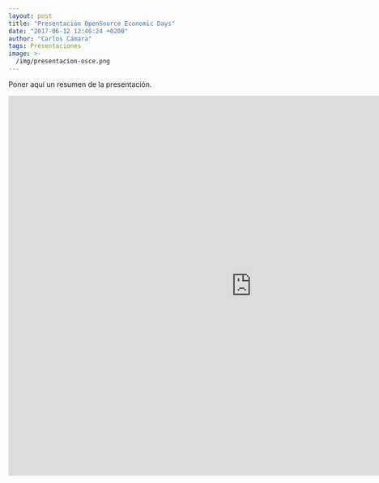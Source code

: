 ```yaml
---
layout: post
title: "Presentación OpenSource Economic Days"
date: "2017-06-12 12:46:24 +0200"
author: "Carlos Cámara"
tags: Presentaciones
image: >-
  /img/presentacion-osce.png
---
```


Poner aquí un resumen de la presentación.

<iframe src="https://docs.google.com/presentation/d/e/2PACX-1vSeWW2cXoE--yisqqWLkCTFkypjOC5VLch8b7cJTy3me-xWN23yWMgnOuT2PJEqBXxi_wce4E9aTKKD/embed?start=false&loop=false&delayms=3000" frameborder="0" width="960" height="749" allowfullscreen="true" mozallowfullscreen="true" webkitallowfullscreen="true"></iframe>
